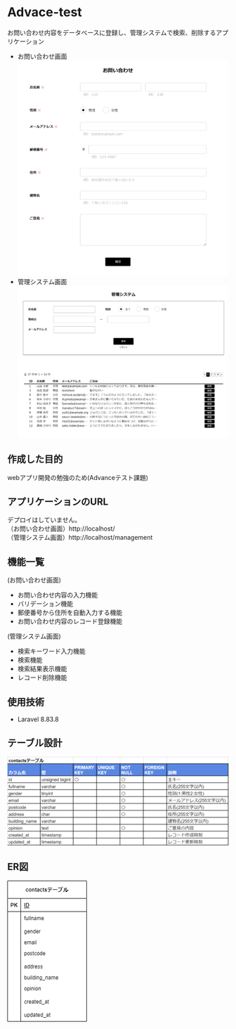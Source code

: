 # Advace-test
お問い合わせ内容をデータベースに登録し、管理システムで検索、削除するアプリケーション
* お問い合わせ画面
  ![](readme_img/index_screen.png "お問い合わせ画面")
* 管理システム画面
  ![](readme_img/management_screen.png  "管理システム画面")

## 作成した目的
webアプリ開発の勉強のため(Advanceテスト課題)

## アプリケーションのURL
デプロイはしていません。  
（お問い合わせ画面）http://localhost/  
（管理システム画面）http://localhost/management

## 機能一覧
(お問い合わせ画面)
* お問い合わせ内容の入力機能
* バリデーション機能
* 郵便番号から住所を自動入力する機能
* お問い合わせ内容のレコード登録機能

(管理システム画面)
* 検索キーワード入力機能
* 検索機能
* 検索結果表示機能
* レコード削除機能

## 使用技術
* Laravel 8.83.8

## テーブル設計
![](readme_img/contacts_table.png)

## ER図
![](readme_img/er.drawio.png)
